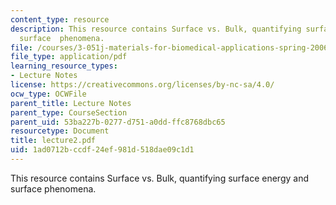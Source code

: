 ```yaml
---
content_type: resource
description: This resource contains Surface vs. Bulk, quantifying surface energy and
  surface  phenomena.
file: /courses/3-051j-materials-for-biomedical-applications-spring-2006/1ad0712bccdf24ef981d518dae09c1d1_lecture2.pdf
file_type: application/pdf
learning_resource_types:
- Lecture Notes
license: https://creativecommons.org/licenses/by-nc-sa/4.0/
ocw_type: OCWFile
parent_title: Lecture Notes
parent_type: CourseSection
parent_uid: 53ba227b-0277-d751-a0dd-ffc8768dbc65
resourcetype: Document
title: lecture2.pdf
uid: 1ad0712b-ccdf-24ef-981d-518dae09c1d1
---
```

This resource contains Surface vs. Bulk, quantifying surface energy and surface  phenomena.